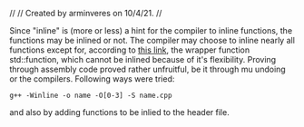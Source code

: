 //
// Created by arminveres on 10/4/21.
//

Since "inline" is (more or less) a hint for the compiler to inline functions, 
the functions may be inlined or not.
The compiler may choose to inline nearly all functions except for, according to
[this link](https://www.oreilly.com/library/view/c-high-performance/9781787120952/e1993858-74f1-446d-8c9e-5fb9b231bfe7.xhtml),
the wrapper function std::function, which cannot be inlined because of it's
flexibility.
Proving through assembly code proved rather unfruitful, be it through mu undoing
or the compilers.
Following ways were tried:
```
g++ -Winline -o name -O[0-3] -S name.cpp
```
and also by adding functions to be inlied to the header file.
